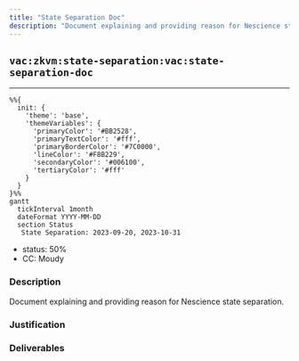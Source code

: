 ```yaml
---
title: "State Separation Doc"
description: "Document explaining and providing reason for Nescience state separation."
---
```

## `vac:zkvm:state-separation:vac:state-separation-doc`
---

```mermaid
%%{ 
  init: { 
    'theme': 'base', 
    'themeVariables': { 
      'primaryColor': '#BB2528', 
      'primaryTextColor': '#fff', 
      'primaryBorderColor': '#7C0000', 
      'lineColor': '#F8B229', 
      'secondaryColor': '#006100', 
      'tertiaryColor': '#fff' 
    } 
  } 
}%%
gantt
  tickInterval 1month
  dateFormat YYYY-MM-DD 
  section Status
   State Separation: 2023-09-20, 2023-10-31
```

- status: 50%
- CC: Moudy

### Description

Document explaining and providing reason for Nescience state separation.


### Justification


### Deliverables



